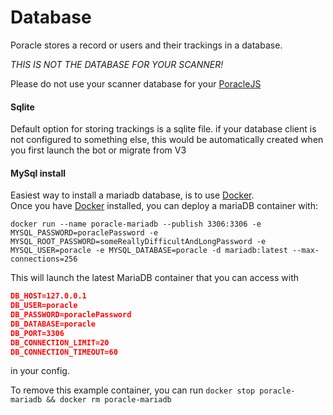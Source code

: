 # Database

Poracle stores a record or users and their trackings in a database.  
  
*THIS IS NOT THE DATABASE FOR YOUR SCANNER!*
  
Please do not use your scanner database for your [PoracleJS](README.md)

#### Sqlite 

Default option for storing trackings is a sqlite file. 
if your database client is not configured to something else, this would be automatically created when you first launch the bot or migrate from V3

#### MySql install

Easiest way to install a mariadb database, is to use [Docker](https://www.docker.com/get-docker).  
Once you have [Docker](https://www.docker.com/get-docker) installed, you can deploy a mariaDB container with:  
```
docker run --name poracle-mariadb --publish 3306:3306 -e MYSQL_PASSWORD=poraclePassword -e MYSQL_ROOT_PASSWORD=someReallyDifficultAndLongPassword -e MYSQL_USER=poracle -e MYSQL_DATABASE=poracle -d mariadb:latest --max-connections=256
```
This will launch the latest MariaDB container that you can access with  
```json
DB_HOST=127.0.0.1
DB_USER=poracle
DB_PASSWORD=poraclePassword
DB_DATABASE=poracle
DB_PORT=3306
DB_CONNECTION_LIMIT=20
DB_CONNECTION_TIMEOUT=60
``` 
in your config.  

To remove this example container, you can run `docker stop poracle-mariadb && docker rm poracle-mariadb`

